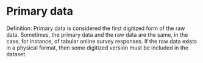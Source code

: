 # Primary data

Definition: Primary data is considered the first digitized form of the raw data. Sometimes, the primary data and the raw data are the same,
in the case, for instance, of tabular online survey responses. If the raw data exists in a physical format, then some digitized 
version must be included in the dataset.
